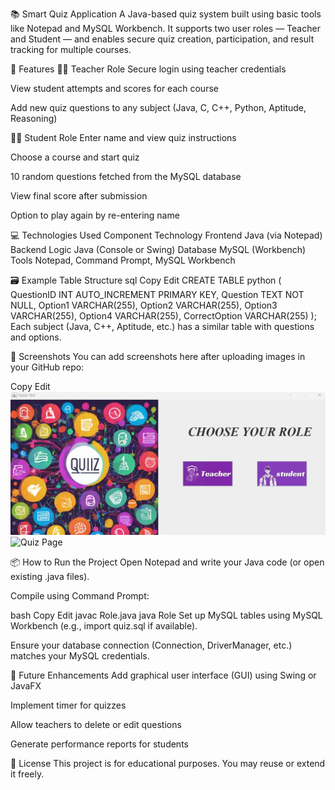 📚 Smart Quiz Application
A Java-based quiz system built using basic tools like Notepad and MySQL Workbench. It supports two user roles — Teacher and Student — and enables secure quiz creation, participation, and result tracking for multiple courses.

🚀 Features
👩‍🏫 Teacher Role
Secure login using teacher credentials

View student attempts and scores for each course

Add new quiz questions to any subject (Java, C, C++, Python, Aptitude, Reasoning)

👨‍🎓 Student Role
Enter name and view quiz instructions

Choose a course and start quiz

10 random questions fetched from the MySQL database

View final score after submission

Option to play again by re-entering name

💻 Technologies Used
Component	Technology
Frontend	Java (via Notepad)
Backend Logic	Java (Console or Swing)
Database	MySQL (Workbench)
Tools	Notepad, Command Prompt, MySQL Workbench

🗃️ Example Table Structure
sql
Copy
Edit
CREATE TABLE python (
  QuestionID INT AUTO_INCREMENT PRIMARY KEY,
  Question TEXT NOT NULL,
  Option1 VARCHAR(255),
  Option2 VARCHAR(255),
  Option3 VARCHAR(255),
  Option4 VARCHAR(255),
  CorrectOption VARCHAR(255)
);
Each subject (Java, C++, Aptitude, etc.) has a similar table with questions and options.

📸 Screenshots
You can add screenshots here after uploading images in your GitHub repo:

Copy
Edit
![Home Page](screenshots/Role.png)
![Quiz Page](screenshots/quiz.png)


📦 How to Run the Project
Open Notepad and write your Java code (or open existing .java files).

Compile using Command Prompt:

bash
Copy
Edit
javac Role.java
java Role
Set up MySQL tables using MySQL Workbench (e.g., import quiz.sql if available).

Ensure your database connection (Connection, DriverManager, etc.) matches your MySQL credentials.

🧠 Future Enhancements
Add graphical user interface (GUI) using Swing or JavaFX

Implement timer for quizzes

Allow teachers to delete or edit questions

Generate performance reports for students

📄 License
This project is for educational purposes. You may reuse or extend it freely.
